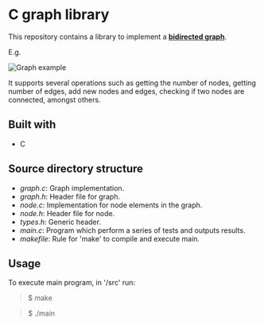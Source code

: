 # C graph library

This repository contains a library to implement a **[bidirected graph](https://en.wikipedia.org/wiki/Bidirected_graph)**. 

E.g.

![Graph example](https://i.stack.imgur.com/LHP8l.png)

It supports several operations such as getting the number of nodes, getting number of edges, add new nodes and edges, checking if two nodes are connected, amongst others.

## Built with

- C

## Source directory structure

- *graph.c*: Graph implementation.
- *graph.h*: Header file for graph.
- *node.c*: Implementation for node elements in the graph.
- *node.h*: Header file for node.
- *types.h*: Generic header. 
- *main.c*: Program which perform a series of tests and outputs results.
- *makefile*: Rule for 'make' to compile and execute main.

## Usage
To execute main program, in '/src' run:
> $ make

> $ ./main


